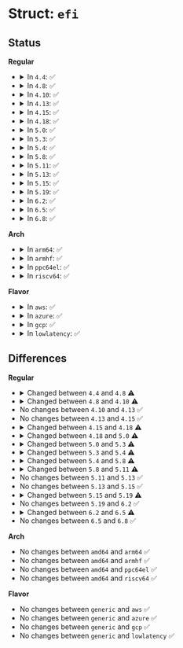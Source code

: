 # Struct: <code>efi</code>

## Status
<b>Regular</b>
<ul>
<li>
<details>
<summary>In <code>4.4</code>: ✅</summary>

```c
struct efi {
    efi_system_table_t *systab;
    unsigned int runtime_version;
    long unsigned int mps;
    long unsigned int acpi;
    long unsigned int acpi20;
    long unsigned int smbios;
    long unsigned int smbios3;
    long unsigned int sal_systab;
    long unsigned int boot_info;
    long unsigned int hcdp;
    long unsigned int uga;
    long unsigned int uv_systab;
    long unsigned int fw_vendor;
    long unsigned int runtime;
    long unsigned int config_table;
    long unsigned int esrt;
    long unsigned int properties_table;
    efi_get_time_t *get_time;
    efi_set_time_t *set_time;
    efi_get_wakeup_time_t *get_wakeup_time;
    efi_set_wakeup_time_t *set_wakeup_time;
    efi_get_variable_t *get_variable;
    efi_get_next_variable_t *get_next_variable;
    efi_set_variable_t *set_variable;
    efi_set_variable_nonblocking_t *set_variable_nonblocking;
    efi_query_variable_info_t *query_variable_info;
    efi_update_capsule_t *update_capsule;
    efi_query_capsule_caps_t *query_capsule_caps;
    efi_get_next_high_mono_count_t *get_next_high_mono_count;
    efi_reset_system_t *reset_system;
    efi_set_virtual_address_map_t *set_virtual_address_map;
    struct efi_memory_map *memmap;
    long unsigned int flags;
};
```
</details>
</li>
<li>
<details>
<summary>In <code>4.8</code>: ✅</summary>

```c
struct efi {
    efi_system_table_t *systab;
    unsigned int runtime_version;
    long unsigned int mps;
    long unsigned int acpi;
    long unsigned int acpi20;
    long unsigned int smbios;
    long unsigned int smbios3;
    long unsigned int sal_systab;
    long unsigned int boot_info;
    long unsigned int hcdp;
    long unsigned int uga;
    long unsigned int uv_systab;
    long unsigned int fw_vendor;
    long unsigned int runtime;
    long unsigned int config_table;
    long unsigned int esrt;
    long unsigned int properties_table;
    long unsigned int mem_attr_table;
    efi_get_time_t *get_time;
    efi_set_time_t *set_time;
    efi_get_wakeup_time_t *get_wakeup_time;
    efi_set_wakeup_time_t *set_wakeup_time;
    efi_get_variable_t *get_variable;
    efi_get_next_variable_t *get_next_variable;
    efi_set_variable_t *set_variable;
    efi_set_variable_t *set_variable_nonblocking;
    efi_query_variable_info_t *query_variable_info;
    efi_query_variable_info_t *query_variable_info_nonblocking;
    efi_update_capsule_t *update_capsule;
    efi_query_capsule_caps_t *query_capsule_caps;
    efi_get_next_high_mono_count_t *get_next_high_mono_count;
    efi_reset_system_t *reset_system;
    efi_set_virtual_address_map_t *set_virtual_address_map;
    struct efi_memory_map memmap;
    long unsigned int flags;
};
```
</details>
</li>
<li>
<details>
<summary>In <code>4.10</code>: ✅</summary>

```c
struct efi {
    efi_system_table_t *systab;
    unsigned int runtime_version;
    long unsigned int mps;
    long unsigned int acpi;
    long unsigned int acpi20;
    long unsigned int smbios;
    long unsigned int smbios3;
    long unsigned int sal_systab;
    long unsigned int boot_info;
    long unsigned int hcdp;
    long unsigned int uga;
    long unsigned int uv_systab;
    long unsigned int fw_vendor;
    long unsigned int runtime;
    long unsigned int config_table;
    long unsigned int esrt;
    long unsigned int properties_table;
    long unsigned int mem_attr_table;
    long unsigned int rng_seed;
    efi_get_time_t *get_time;
    efi_set_time_t *set_time;
    efi_get_wakeup_time_t *get_wakeup_time;
    efi_set_wakeup_time_t *set_wakeup_time;
    efi_get_variable_t *get_variable;
    efi_get_next_variable_t *get_next_variable;
    efi_set_variable_t *set_variable;
    efi_set_variable_t *set_variable_nonblocking;
    efi_query_variable_info_t *query_variable_info;
    efi_query_variable_info_t *query_variable_info_nonblocking;
    efi_update_capsule_t *update_capsule;
    efi_query_capsule_caps_t *query_capsule_caps;
    efi_get_next_high_mono_count_t *get_next_high_mono_count;
    efi_reset_system_t *reset_system;
    efi_set_virtual_address_map_t *set_virtual_address_map;
    struct efi_memory_map memmap;
    long unsigned int flags;
};
```
</details>
</li>
<li>
<details>
<summary>In <code>4.13</code>: ✅</summary>

```c
struct efi {
    efi_system_table_t *systab;
    unsigned int runtime_version;
    long unsigned int mps;
    long unsigned int acpi;
    long unsigned int acpi20;
    long unsigned int smbios;
    long unsigned int smbios3;
    long unsigned int sal_systab;
    long unsigned int boot_info;
    long unsigned int hcdp;
    long unsigned int uga;
    long unsigned int uv_systab;
    long unsigned int fw_vendor;
    long unsigned int runtime;
    long unsigned int config_table;
    long unsigned int esrt;
    long unsigned int properties_table;
    long unsigned int mem_attr_table;
    long unsigned int rng_seed;
    efi_get_time_t *get_time;
    efi_set_time_t *set_time;
    efi_get_wakeup_time_t *get_wakeup_time;
    efi_set_wakeup_time_t *set_wakeup_time;
    efi_get_variable_t *get_variable;
    efi_get_next_variable_t *get_next_variable;
    efi_set_variable_t *set_variable;
    efi_set_variable_t *set_variable_nonblocking;
    efi_query_variable_info_t *query_variable_info;
    efi_query_variable_info_t *query_variable_info_nonblocking;
    efi_update_capsule_t *update_capsule;
    efi_query_capsule_caps_t *query_capsule_caps;
    efi_get_next_high_mono_count_t *get_next_high_mono_count;
    efi_reset_system_t *reset_system;
    efi_set_virtual_address_map_t *set_virtual_address_map;
    struct efi_memory_map memmap;
    long unsigned int flags;
};
```
</details>
</li>
<li>
<details>
<summary>In <code>4.15</code>: ✅</summary>

```c
struct efi {
    efi_system_table_t *systab;
    unsigned int runtime_version;
    long unsigned int mps;
    long unsigned int acpi;
    long unsigned int acpi20;
    long unsigned int smbios;
    long unsigned int smbios3;
    long unsigned int sal_systab;
    long unsigned int boot_info;
    long unsigned int hcdp;
    long unsigned int uga;
    long unsigned int uv_systab;
    long unsigned int fw_vendor;
    long unsigned int runtime;
    long unsigned int config_table;
    long unsigned int esrt;
    long unsigned int properties_table;
    long unsigned int mem_attr_table;
    long unsigned int rng_seed;
    efi_get_time_t *get_time;
    efi_set_time_t *set_time;
    efi_get_wakeup_time_t *get_wakeup_time;
    efi_set_wakeup_time_t *set_wakeup_time;
    efi_get_variable_t *get_variable;
    efi_get_next_variable_t *get_next_variable;
    efi_set_variable_t *set_variable;
    efi_set_variable_t *set_variable_nonblocking;
    efi_query_variable_info_t *query_variable_info;
    efi_query_variable_info_t *query_variable_info_nonblocking;
    efi_update_capsule_t *update_capsule;
    efi_query_capsule_caps_t *query_capsule_caps;
    efi_get_next_high_mono_count_t *get_next_high_mono_count;
    efi_reset_system_t *reset_system;
    efi_set_virtual_address_map_t *set_virtual_address_map;
    struct efi_memory_map memmap;
    long unsigned int flags;
};
```
</details>
</li>
<li>
<details>
<summary>In <code>4.18</code>: ✅</summary>

```c
struct efi {
    efi_system_table_t *systab;
    unsigned int runtime_version;
    long unsigned int mps;
    long unsigned int acpi;
    long unsigned int acpi20;
    long unsigned int smbios;
    long unsigned int smbios3;
    long unsigned int sal_systab;
    long unsigned int boot_info;
    long unsigned int hcdp;
    long unsigned int uga;
    long unsigned int uv_systab;
    long unsigned int fw_vendor;
    long unsigned int runtime;
    long unsigned int config_table;
    long unsigned int esrt;
    long unsigned int properties_table;
    long unsigned int mem_attr_table;
    long unsigned int rng_seed;
    long unsigned int tpm_log;
    efi_get_time_t *get_time;
    efi_set_time_t *set_time;
    efi_get_wakeup_time_t *get_wakeup_time;
    efi_set_wakeup_time_t *set_wakeup_time;
    efi_get_variable_t *get_variable;
    efi_get_next_variable_t *get_next_variable;
    efi_set_variable_t *set_variable;
    efi_set_variable_t *set_variable_nonblocking;
    efi_query_variable_info_t *query_variable_info;
    efi_query_variable_info_t *query_variable_info_nonblocking;
    efi_update_capsule_t *update_capsule;
    efi_query_capsule_caps_t *query_capsule_caps;
    efi_get_next_high_mono_count_t *get_next_high_mono_count;
    efi_reset_system_t *reset_system;
    efi_set_virtual_address_map_t *set_virtual_address_map;
    struct efi_memory_map memmap;
    long unsigned int flags;
};
```
</details>
</li>
<li>
<details>
<summary>In <code>5.0</code>: ✅</summary>

```c
struct efi {
    efi_system_table_t *systab;
    unsigned int runtime_version;
    long unsigned int mps;
    long unsigned int acpi;
    long unsigned int acpi20;
    long unsigned int smbios;
    long unsigned int smbios3;
    long unsigned int sal_systab;
    long unsigned int boot_info;
    long unsigned int hcdp;
    long unsigned int uga;
    long unsigned int uv_systab;
    long unsigned int fw_vendor;
    long unsigned int runtime;
    long unsigned int config_table;
    long unsigned int esrt;
    long unsigned int properties_table;
    long unsigned int mem_attr_table;
    long unsigned int rng_seed;
    long unsigned int tpm_log;
    long unsigned int mem_reserve;
    efi_get_time_t *get_time;
    efi_set_time_t *set_time;
    efi_get_wakeup_time_t *get_wakeup_time;
    efi_set_wakeup_time_t *set_wakeup_time;
    efi_get_variable_t *get_variable;
    efi_get_next_variable_t *get_next_variable;
    efi_set_variable_t *set_variable;
    efi_set_variable_t *set_variable_nonblocking;
    efi_query_variable_info_t *query_variable_info;
    efi_query_variable_info_t *query_variable_info_nonblocking;
    efi_update_capsule_t *update_capsule;
    efi_query_capsule_caps_t *query_capsule_caps;
    efi_get_next_high_mono_count_t *get_next_high_mono_count;
    efi_reset_system_t *reset_system;
    efi_set_virtual_address_map_t *set_virtual_address_map;
    struct efi_memory_map memmap;
    long unsigned int flags;
};
```
</details>
</li>
<li>
<details>
<summary>In <code>5.3</code>: ✅</summary>

```c
struct efi {
    efi_system_table_t *systab;
    unsigned int runtime_version;
    long unsigned int mps;
    long unsigned int acpi;
    long unsigned int acpi20;
    long unsigned int smbios;
    long unsigned int smbios3;
    long unsigned int sal_systab;
    long unsigned int boot_info;
    long unsigned int hcdp;
    long unsigned int uga;
    long unsigned int uv_systab;
    long unsigned int fw_vendor;
    long unsigned int runtime;
    long unsigned int config_table;
    long unsigned int esrt;
    long unsigned int properties_table;
    long unsigned int mem_attr_table;
    long unsigned int rng_seed;
    long unsigned int tpm_log;
    long unsigned int tpm_final_log;
    long unsigned int mem_reserve;
    efi_get_time_t *get_time;
    efi_set_time_t *set_time;
    efi_get_wakeup_time_t *get_wakeup_time;
    efi_set_wakeup_time_t *set_wakeup_time;
    efi_get_variable_t *get_variable;
    efi_get_next_variable_t *get_next_variable;
    efi_set_variable_t *set_variable;
    efi_set_variable_t *set_variable_nonblocking;
    efi_query_variable_info_t *query_variable_info;
    efi_query_variable_info_t *query_variable_info_nonblocking;
    efi_update_capsule_t *update_capsule;
    efi_query_capsule_caps_t *query_capsule_caps;
    efi_get_next_high_mono_count_t *get_next_high_mono_count;
    efi_reset_system_t *reset_system;
    efi_set_virtual_address_map_t *set_virtual_address_map;
    struct efi_memory_map memmap;
    long unsigned int flags;
};
```
</details>
</li>
<li>
<details>
<summary>In <code>5.4</code>: ✅</summary>

```c
struct efi {
    efi_system_table_t *systab;
    unsigned int runtime_version;
    long unsigned int mps;
    long unsigned int acpi;
    long unsigned int acpi20;
    long unsigned int smbios;
    long unsigned int smbios3;
    long unsigned int boot_info;
    long unsigned int hcdp;
    long unsigned int uga;
    long unsigned int fw_vendor;
    long unsigned int runtime;
    long unsigned int config_table;
    long unsigned int esrt;
    long unsigned int properties_table;
    long unsigned int mem_attr_table;
    long unsigned int rng_seed;
    long unsigned int tpm_log;
    long unsigned int tpm_final_log;
    long unsigned int mem_reserve;
    efi_get_time_t *get_time;
    efi_set_time_t *set_time;
    efi_get_wakeup_time_t *get_wakeup_time;
    efi_set_wakeup_time_t *set_wakeup_time;
    efi_get_variable_t *get_variable;
    efi_get_next_variable_t *get_next_variable;
    efi_set_variable_t *set_variable;
    efi_set_variable_t *set_variable_nonblocking;
    efi_query_variable_info_t *query_variable_info;
    efi_query_variable_info_t *query_variable_info_nonblocking;
    efi_update_capsule_t *update_capsule;
    efi_query_capsule_caps_t *query_capsule_caps;
    efi_get_next_high_mono_count_t *get_next_high_mono_count;
    efi_reset_system_t *reset_system;
    efi_set_virtual_address_map_t *set_virtual_address_map;
    struct efi_memory_map memmap;
    long unsigned int flags;
};
```
</details>
</li>
<li>
<details>
<summary>In <code>5.8</code>: ✅</summary>

```c
struct efi {
    const efi_runtime_services_t *runtime;
    unsigned int runtime_version;
    unsigned int runtime_supported_mask;
    long unsigned int acpi;
    long unsigned int acpi20;
    long unsigned int smbios;
    long unsigned int smbios3;
    long unsigned int esrt;
    long unsigned int tpm_log;
    long unsigned int tpm_final_log;
    efi_get_time_t *get_time;
    efi_set_time_t *set_time;
    efi_get_wakeup_time_t *get_wakeup_time;
    efi_set_wakeup_time_t *set_wakeup_time;
    efi_get_variable_t *get_variable;
    efi_get_next_variable_t *get_next_variable;
    efi_set_variable_t *set_variable;
    efi_set_variable_t *set_variable_nonblocking;
    efi_query_variable_info_t *query_variable_info;
    efi_query_variable_info_t *query_variable_info_nonblocking;
    efi_update_capsule_t *update_capsule;
    efi_query_capsule_caps_t *query_capsule_caps;
    efi_get_next_high_mono_count_t *get_next_high_mono_count;
    efi_reset_system_t *reset_system;
    struct efi_memory_map memmap;
    long unsigned int flags;
};
```
</details>
</li>
<li>
<details>
<summary>In <code>5.11</code>: ✅</summary>

```c
struct efi {
    const efi_runtime_services_t *runtime;
    unsigned int runtime_version;
    unsigned int runtime_supported_mask;
    long unsigned int acpi;
    long unsigned int acpi20;
    long unsigned int smbios;
    long unsigned int smbios3;
    long unsigned int esrt;
    long unsigned int tpm_log;
    long unsigned int tpm_final_log;
    long unsigned int mokvar_table;
    efi_get_time_t *get_time;
    efi_set_time_t *set_time;
    efi_get_wakeup_time_t *get_wakeup_time;
    efi_set_wakeup_time_t *set_wakeup_time;
    efi_get_variable_t *get_variable;
    efi_get_next_variable_t *get_next_variable;
    efi_set_variable_t *set_variable;
    efi_set_variable_t *set_variable_nonblocking;
    efi_query_variable_info_t *query_variable_info;
    efi_query_variable_info_t *query_variable_info_nonblocking;
    efi_update_capsule_t *update_capsule;
    efi_query_capsule_caps_t *query_capsule_caps;
    efi_get_next_high_mono_count_t *get_next_high_mono_count;
    efi_reset_system_t *reset_system;
    struct efi_memory_map memmap;
    long unsigned int flags;
};
```
</details>
</li>
<li>
<details>
<summary>In <code>5.13</code>: ✅</summary>

```c
struct efi {
    const efi_runtime_services_t *runtime;
    unsigned int runtime_version;
    unsigned int runtime_supported_mask;
    long unsigned int acpi;
    long unsigned int acpi20;
    long unsigned int smbios;
    long unsigned int smbios3;
    long unsigned int esrt;
    long unsigned int tpm_log;
    long unsigned int tpm_final_log;
    long unsigned int mokvar_table;
    efi_get_time_t *get_time;
    efi_set_time_t *set_time;
    efi_get_wakeup_time_t *get_wakeup_time;
    efi_set_wakeup_time_t *set_wakeup_time;
    efi_get_variable_t *get_variable;
    efi_get_next_variable_t *get_next_variable;
    efi_set_variable_t *set_variable;
    efi_set_variable_t *set_variable_nonblocking;
    efi_query_variable_info_t *query_variable_info;
    efi_query_variable_info_t *query_variable_info_nonblocking;
    efi_update_capsule_t *update_capsule;
    efi_query_capsule_caps_t *query_capsule_caps;
    efi_get_next_high_mono_count_t *get_next_high_mono_count;
    efi_reset_system_t *reset_system;
    struct efi_memory_map memmap;
    long unsigned int flags;
};
```
</details>
</li>
<li>
<details>
<summary>In <code>5.15</code>: ✅</summary>

```c
struct efi {
    const efi_runtime_services_t *runtime;
    unsigned int runtime_version;
    unsigned int runtime_supported_mask;
    long unsigned int acpi;
    long unsigned int acpi20;
    long unsigned int smbios;
    long unsigned int smbios3;
    long unsigned int esrt;
    long unsigned int tpm_log;
    long unsigned int tpm_final_log;
    long unsigned int mokvar_table;
    efi_get_time_t *get_time;
    efi_set_time_t *set_time;
    efi_get_wakeup_time_t *get_wakeup_time;
    efi_set_wakeup_time_t *set_wakeup_time;
    efi_get_variable_t *get_variable;
    efi_get_next_variable_t *get_next_variable;
    efi_set_variable_t *set_variable;
    efi_set_variable_t *set_variable_nonblocking;
    efi_query_variable_info_t *query_variable_info;
    efi_query_variable_info_t *query_variable_info_nonblocking;
    efi_update_capsule_t *update_capsule;
    efi_query_capsule_caps_t *query_capsule_caps;
    efi_get_next_high_mono_count_t *get_next_high_mono_count;
    efi_reset_system_t *reset_system;
    struct efi_memory_map memmap;
    long unsigned int flags;
};
```
</details>
</li>
<li>
<details>
<summary>In <code>5.19</code>: ✅</summary>

```c
struct efi {
    const efi_runtime_services_t *runtime;
    unsigned int runtime_version;
    unsigned int runtime_supported_mask;
    long unsigned int acpi;
    long unsigned int acpi20;
    long unsigned int smbios;
    long unsigned int smbios3;
    long unsigned int esrt;
    long unsigned int tpm_log;
    long unsigned int tpm_final_log;
    long unsigned int mokvar_table;
    long unsigned int coco_secret;
    efi_get_time_t *get_time;
    efi_set_time_t *set_time;
    efi_get_wakeup_time_t *get_wakeup_time;
    efi_set_wakeup_time_t *set_wakeup_time;
    efi_get_variable_t *get_variable;
    efi_get_next_variable_t *get_next_variable;
    efi_set_variable_t *set_variable;
    efi_set_variable_t *set_variable_nonblocking;
    efi_query_variable_info_t *query_variable_info;
    efi_query_variable_info_t *query_variable_info_nonblocking;
    efi_update_capsule_t *update_capsule;
    efi_query_capsule_caps_t *query_capsule_caps;
    efi_get_next_high_mono_count_t *get_next_high_mono_count;
    efi_reset_system_t *reset_system;
    struct efi_memory_map memmap;
    long unsigned int flags;
};
```
</details>
</li>
<li>
<details>
<summary>In <code>6.2</code>: ✅</summary>

```c
struct efi {
    const efi_runtime_services_t *runtime;
    unsigned int runtime_version;
    unsigned int runtime_supported_mask;
    long unsigned int acpi;
    long unsigned int acpi20;
    long unsigned int smbios;
    long unsigned int smbios3;
    long unsigned int esrt;
    long unsigned int tpm_log;
    long unsigned int tpm_final_log;
    long unsigned int mokvar_table;
    long unsigned int coco_secret;
    efi_get_time_t *get_time;
    efi_set_time_t *set_time;
    efi_get_wakeup_time_t *get_wakeup_time;
    efi_set_wakeup_time_t *set_wakeup_time;
    efi_get_variable_t *get_variable;
    efi_get_next_variable_t *get_next_variable;
    efi_set_variable_t *set_variable;
    efi_set_variable_t *set_variable_nonblocking;
    efi_query_variable_info_t *query_variable_info;
    efi_query_variable_info_t *query_variable_info_nonblocking;
    efi_update_capsule_t *update_capsule;
    efi_query_capsule_caps_t *query_capsule_caps;
    efi_get_next_high_mono_count_t *get_next_high_mono_count;
    efi_reset_system_t *reset_system;
    struct efi_memory_map memmap;
    long unsigned int flags;
};
```
</details>
</li>
<li>
<details>
<summary>In <code>6.5</code>: ✅</summary>

```c
struct efi {
    const efi_runtime_services_t *runtime;
    unsigned int runtime_version;
    unsigned int runtime_supported_mask;
    long unsigned int acpi;
    long unsigned int acpi20;
    long unsigned int smbios;
    long unsigned int smbios3;
    long unsigned int esrt;
    long unsigned int tpm_log;
    long unsigned int tpm_final_log;
    long unsigned int mokvar_table;
    long unsigned int coco_secret;
    long unsigned int unaccepted;
    efi_get_time_t *get_time;
    efi_set_time_t *set_time;
    efi_get_wakeup_time_t *get_wakeup_time;
    efi_set_wakeup_time_t *set_wakeup_time;
    efi_get_variable_t *get_variable;
    efi_get_next_variable_t *get_next_variable;
    efi_set_variable_t *set_variable;
    efi_set_variable_t *set_variable_nonblocking;
    efi_query_variable_info_t *query_variable_info;
    efi_query_variable_info_t *query_variable_info_nonblocking;
    efi_update_capsule_t *update_capsule;
    efi_query_capsule_caps_t *query_capsule_caps;
    efi_get_next_high_mono_count_t *get_next_high_mono_count;
    efi_reset_system_t *reset_system;
    struct efi_memory_map memmap;
    long unsigned int flags;
};
```
</details>
</li>
<li>
<details>
<summary>In <code>6.8</code>: ✅</summary>

```c
struct efi {
    const efi_runtime_services_t *runtime;
    unsigned int runtime_version;
    unsigned int runtime_supported_mask;
    long unsigned int acpi;
    long unsigned int acpi20;
    long unsigned int smbios;
    long unsigned int smbios3;
    long unsigned int esrt;
    long unsigned int tpm_log;
    long unsigned int tpm_final_log;
    long unsigned int mokvar_table;
    long unsigned int coco_secret;
    long unsigned int unaccepted;
    efi_get_time_t *get_time;
    efi_set_time_t *set_time;
    efi_get_wakeup_time_t *get_wakeup_time;
    efi_set_wakeup_time_t *set_wakeup_time;
    efi_get_variable_t *get_variable;
    efi_get_next_variable_t *get_next_variable;
    efi_set_variable_t *set_variable;
    efi_set_variable_t *set_variable_nonblocking;
    efi_query_variable_info_t *query_variable_info;
    efi_query_variable_info_t *query_variable_info_nonblocking;
    efi_update_capsule_t *update_capsule;
    efi_query_capsule_caps_t *query_capsule_caps;
    efi_get_next_high_mono_count_t *get_next_high_mono_count;
    efi_reset_system_t *reset_system;
    struct efi_memory_map memmap;
    long unsigned int flags;
};
```
</details>
</li>
</ul>
<b>Arch</b>
<ul>
<li>
<details>
<summary>In <code>arm64</code>: ✅</summary>

```c
struct efi {
    efi_system_table_t *systab;
    unsigned int runtime_version;
    long unsigned int mps;
    long unsigned int acpi;
    long unsigned int acpi20;
    long unsigned int smbios;
    long unsigned int smbios3;
    long unsigned int boot_info;
    long unsigned int hcdp;
    long unsigned int uga;
    long unsigned int fw_vendor;
    long unsigned int runtime;
    long unsigned int config_table;
    long unsigned int esrt;
    long unsigned int properties_table;
    long unsigned int mem_attr_table;
    long unsigned int rng_seed;
    long unsigned int tpm_log;
    long unsigned int tpm_final_log;
    long unsigned int mem_reserve;
    efi_get_time_t *get_time;
    efi_set_time_t *set_time;
    efi_get_wakeup_time_t *get_wakeup_time;
    efi_set_wakeup_time_t *set_wakeup_time;
    efi_get_variable_t *get_variable;
    efi_get_next_variable_t *get_next_variable;
    efi_set_variable_t *set_variable;
    efi_set_variable_t *set_variable_nonblocking;
    efi_query_variable_info_t *query_variable_info;
    efi_query_variable_info_t *query_variable_info_nonblocking;
    efi_update_capsule_t *update_capsule;
    efi_query_capsule_caps_t *query_capsule_caps;
    efi_get_next_high_mono_count_t *get_next_high_mono_count;
    efi_reset_system_t *reset_system;
    efi_set_virtual_address_map_t *set_virtual_address_map;
    struct efi_memory_map memmap;
    long unsigned int flags;
};
```
</details>
</li>
<li>
<details>
<summary>In <code>armhf</code>: ✅</summary>

```c
struct efi {
    efi_system_table_t *systab;
    unsigned int runtime_version;
    long unsigned int mps;
    long unsigned int acpi;
    long unsigned int acpi20;
    long unsigned int smbios;
    long unsigned int smbios3;
    long unsigned int boot_info;
    long unsigned int hcdp;
    long unsigned int uga;
    long unsigned int fw_vendor;
    long unsigned int runtime;
    long unsigned int config_table;
    long unsigned int esrt;
    long unsigned int properties_table;
    long unsigned int mem_attr_table;
    long unsigned int rng_seed;
    long unsigned int tpm_log;
    long unsigned int tpm_final_log;
    long unsigned int mem_reserve;
    efi_get_time_t *get_time;
    efi_set_time_t *set_time;
    efi_get_wakeup_time_t *get_wakeup_time;
    efi_set_wakeup_time_t *set_wakeup_time;
    efi_get_variable_t *get_variable;
    efi_get_next_variable_t *get_next_variable;
    efi_set_variable_t *set_variable;
    efi_set_variable_t *set_variable_nonblocking;
    efi_query_variable_info_t *query_variable_info;
    efi_query_variable_info_t *query_variable_info_nonblocking;
    efi_update_capsule_t *update_capsule;
    efi_query_capsule_caps_t *query_capsule_caps;
    efi_get_next_high_mono_count_t *get_next_high_mono_count;
    efi_reset_system_t *reset_system;
    efi_set_virtual_address_map_t *set_virtual_address_map;
    struct efi_memory_map memmap;
    long unsigned int flags;
};
```
</details>
</li>
<li>
<details>
<summary>In <code>ppc64el</code>: ✅</summary>

```c
struct efi {
    efi_system_table_t *systab;
    unsigned int runtime_version;
    long unsigned int mps;
    long unsigned int acpi;
    long unsigned int acpi20;
    long unsigned int smbios;
    long unsigned int smbios3;
    long unsigned int boot_info;
    long unsigned int hcdp;
    long unsigned int uga;
    long unsigned int fw_vendor;
    long unsigned int runtime;
    long unsigned int config_table;
    long unsigned int esrt;
    long unsigned int properties_table;
    long unsigned int mem_attr_table;
    long unsigned int rng_seed;
    long unsigned int tpm_log;
    long unsigned int tpm_final_log;
    long unsigned int mem_reserve;
    efi_get_time_t *get_time;
    efi_set_time_t *set_time;
    efi_get_wakeup_time_t *get_wakeup_time;
    efi_set_wakeup_time_t *set_wakeup_time;
    efi_get_variable_t *get_variable;
    efi_get_next_variable_t *get_next_variable;
    efi_set_variable_t *set_variable;
    efi_set_variable_t *set_variable_nonblocking;
    efi_query_variable_info_t *query_variable_info;
    efi_query_variable_info_t *query_variable_info_nonblocking;
    efi_update_capsule_t *update_capsule;
    efi_query_capsule_caps_t *query_capsule_caps;
    efi_get_next_high_mono_count_t *get_next_high_mono_count;
    efi_reset_system_t *reset_system;
    efi_set_virtual_address_map_t *set_virtual_address_map;
    struct efi_memory_map memmap;
    long unsigned int flags;
};
```
</details>
</li>
<li>
<details>
<summary>In <code>riscv64</code>: ✅</summary>

```c
struct efi {
    efi_system_table_t *systab;
    unsigned int runtime_version;
    long unsigned int mps;
    long unsigned int acpi;
    long unsigned int acpi20;
    long unsigned int smbios;
    long unsigned int smbios3;
    long unsigned int boot_info;
    long unsigned int hcdp;
    long unsigned int uga;
    long unsigned int fw_vendor;
    long unsigned int runtime;
    long unsigned int config_table;
    long unsigned int esrt;
    long unsigned int properties_table;
    long unsigned int mem_attr_table;
    long unsigned int rng_seed;
    long unsigned int tpm_log;
    long unsigned int tpm_final_log;
    long unsigned int mem_reserve;
    efi_get_time_t *get_time;
    efi_set_time_t *set_time;
    efi_get_wakeup_time_t *get_wakeup_time;
    efi_set_wakeup_time_t *set_wakeup_time;
    efi_get_variable_t *get_variable;
    efi_get_next_variable_t *get_next_variable;
    efi_set_variable_t *set_variable;
    efi_set_variable_t *set_variable_nonblocking;
    efi_query_variable_info_t *query_variable_info;
    efi_query_variable_info_t *query_variable_info_nonblocking;
    efi_update_capsule_t *update_capsule;
    efi_query_capsule_caps_t *query_capsule_caps;
    efi_get_next_high_mono_count_t *get_next_high_mono_count;
    efi_reset_system_t *reset_system;
    efi_set_virtual_address_map_t *set_virtual_address_map;
    struct efi_memory_map memmap;
    long unsigned int flags;
};
```
</details>
</li>
</ul>
<b>Flavor</b>
<ul>
<li>
<details>
<summary>In <code>aws</code>: ✅</summary>

```c
struct efi {
    efi_system_table_t *systab;
    unsigned int runtime_version;
    long unsigned int mps;
    long unsigned int acpi;
    long unsigned int acpi20;
    long unsigned int smbios;
    long unsigned int smbios3;
    long unsigned int boot_info;
    long unsigned int hcdp;
    long unsigned int uga;
    long unsigned int fw_vendor;
    long unsigned int runtime;
    long unsigned int config_table;
    long unsigned int esrt;
    long unsigned int properties_table;
    long unsigned int mem_attr_table;
    long unsigned int rng_seed;
    long unsigned int tpm_log;
    long unsigned int tpm_final_log;
    long unsigned int mem_reserve;
    efi_get_time_t *get_time;
    efi_set_time_t *set_time;
    efi_get_wakeup_time_t *get_wakeup_time;
    efi_set_wakeup_time_t *set_wakeup_time;
    efi_get_variable_t *get_variable;
    efi_get_next_variable_t *get_next_variable;
    efi_set_variable_t *set_variable;
    efi_set_variable_t *set_variable_nonblocking;
    efi_query_variable_info_t *query_variable_info;
    efi_query_variable_info_t *query_variable_info_nonblocking;
    efi_update_capsule_t *update_capsule;
    efi_query_capsule_caps_t *query_capsule_caps;
    efi_get_next_high_mono_count_t *get_next_high_mono_count;
    efi_reset_system_t *reset_system;
    efi_set_virtual_address_map_t *set_virtual_address_map;
    struct efi_memory_map memmap;
    long unsigned int flags;
};
```
</details>
</li>
<li>
<details>
<summary>In <code>azure</code>: ✅</summary>

```c
struct efi {
    efi_system_table_t *systab;
    unsigned int runtime_version;
    long unsigned int mps;
    long unsigned int acpi;
    long unsigned int acpi20;
    long unsigned int smbios;
    long unsigned int smbios3;
    long unsigned int boot_info;
    long unsigned int hcdp;
    long unsigned int uga;
    long unsigned int fw_vendor;
    long unsigned int runtime;
    long unsigned int config_table;
    long unsigned int esrt;
    long unsigned int properties_table;
    long unsigned int mem_attr_table;
    long unsigned int rng_seed;
    long unsigned int tpm_log;
    long unsigned int tpm_final_log;
    long unsigned int mem_reserve;
    efi_get_time_t *get_time;
    efi_set_time_t *set_time;
    efi_get_wakeup_time_t *get_wakeup_time;
    efi_set_wakeup_time_t *set_wakeup_time;
    efi_get_variable_t *get_variable;
    efi_get_next_variable_t *get_next_variable;
    efi_set_variable_t *set_variable;
    efi_set_variable_t *set_variable_nonblocking;
    efi_query_variable_info_t *query_variable_info;
    efi_query_variable_info_t *query_variable_info_nonblocking;
    efi_update_capsule_t *update_capsule;
    efi_query_capsule_caps_t *query_capsule_caps;
    efi_get_next_high_mono_count_t *get_next_high_mono_count;
    efi_reset_system_t *reset_system;
    efi_set_virtual_address_map_t *set_virtual_address_map;
    struct efi_memory_map memmap;
    long unsigned int flags;
};
```
</details>
</li>
<li>
<details>
<summary>In <code>gcp</code>: ✅</summary>

```c
struct efi {
    efi_system_table_t *systab;
    unsigned int runtime_version;
    long unsigned int mps;
    long unsigned int acpi;
    long unsigned int acpi20;
    long unsigned int smbios;
    long unsigned int smbios3;
    long unsigned int boot_info;
    long unsigned int hcdp;
    long unsigned int uga;
    long unsigned int fw_vendor;
    long unsigned int runtime;
    long unsigned int config_table;
    long unsigned int esrt;
    long unsigned int properties_table;
    long unsigned int mem_attr_table;
    long unsigned int rng_seed;
    long unsigned int tpm_log;
    long unsigned int tpm_final_log;
    long unsigned int mem_reserve;
    efi_get_time_t *get_time;
    efi_set_time_t *set_time;
    efi_get_wakeup_time_t *get_wakeup_time;
    efi_set_wakeup_time_t *set_wakeup_time;
    efi_get_variable_t *get_variable;
    efi_get_next_variable_t *get_next_variable;
    efi_set_variable_t *set_variable;
    efi_set_variable_t *set_variable_nonblocking;
    efi_query_variable_info_t *query_variable_info;
    efi_query_variable_info_t *query_variable_info_nonblocking;
    efi_update_capsule_t *update_capsule;
    efi_query_capsule_caps_t *query_capsule_caps;
    efi_get_next_high_mono_count_t *get_next_high_mono_count;
    efi_reset_system_t *reset_system;
    efi_set_virtual_address_map_t *set_virtual_address_map;
    struct efi_memory_map memmap;
    long unsigned int flags;
};
```
</details>
</li>
<li>
<details>
<summary>In <code>lowlatency</code>: ✅</summary>

```c
struct efi {
    efi_system_table_t *systab;
    unsigned int runtime_version;
    long unsigned int mps;
    long unsigned int acpi;
    long unsigned int acpi20;
    long unsigned int smbios;
    long unsigned int smbios3;
    long unsigned int boot_info;
    long unsigned int hcdp;
    long unsigned int uga;
    long unsigned int fw_vendor;
    long unsigned int runtime;
    long unsigned int config_table;
    long unsigned int esrt;
    long unsigned int properties_table;
    long unsigned int mem_attr_table;
    long unsigned int rng_seed;
    long unsigned int tpm_log;
    long unsigned int tpm_final_log;
    long unsigned int mem_reserve;
    efi_get_time_t *get_time;
    efi_set_time_t *set_time;
    efi_get_wakeup_time_t *get_wakeup_time;
    efi_set_wakeup_time_t *set_wakeup_time;
    efi_get_variable_t *get_variable;
    efi_get_next_variable_t *get_next_variable;
    efi_set_variable_t *set_variable;
    efi_set_variable_t *set_variable_nonblocking;
    efi_query_variable_info_t *query_variable_info;
    efi_query_variable_info_t *query_variable_info_nonblocking;
    efi_update_capsule_t *update_capsule;
    efi_query_capsule_caps_t *query_capsule_caps;
    efi_get_next_high_mono_count_t *get_next_high_mono_count;
    efi_reset_system_t *reset_system;
    efi_set_virtual_address_map_t *set_virtual_address_map;
    struct efi_memory_map memmap;
    long unsigned int flags;
};
```
</details>
</li>
</ul>

## Differences
<b>Regular</b>
<ul>
<li>
<details>
<summary>Changed between <code>4.4</code> and <code>4.8</code> ⚠️</summary>
<ul>
<li>
<b>Field added. </b>
<code>long unsigned int mem_attr_table</code>
</li>
<li>
<b>Field added. </b>
<code>efi_query_variable_info_t *query_variable_info_nonblocking</code>
</li>
<li>
<b>Field type changed. </b>
<code>efi_set_variable_nonblocking_t *set_variable_nonblocking</code> ➡️ <code>efi_set_variable_t *set_variable_nonblocking</code>
</li>
<li>
<b>Field type changed. </b>
<code>struct efi_memory_map *memmap</code> ➡️ <code>struct efi_memory_map memmap</code>
</li>
</ul>
</details>
</li>
<li>
<details>
<summary>Changed between <code>4.8</code> and <code>4.10</code> ⚠️</summary>
<ul>
<li>
<b>Field added. </b>
<code>long unsigned int rng_seed</code>
</li>
</ul>
</details>
</li>
<li>
No changes between <code>4.10</code> and <code>4.13</code> ✅
</li>
<li>
No changes between <code>4.13</code> and <code>4.15</code> ✅
</li>
<li>
<details>
<summary>Changed between <code>4.15</code> and <code>4.18</code> ⚠️</summary>
<ul>
<li>
<b>Field added. </b>
<code>long unsigned int tpm_log</code>
</li>
</ul>
</details>
</li>
<li>
<details>
<summary>Changed between <code>4.18</code> and <code>5.0</code> ⚠️</summary>
<ul>
<li>
<b>Field added. </b>
<code>long unsigned int mem_reserve</code>
</li>
</ul>
</details>
</li>
<li>
<details>
<summary>Changed between <code>5.0</code> and <code>5.3</code> ⚠️</summary>
<ul>
<li>
<b>Field added. </b>
<code>long unsigned int tpm_final_log</code>
</li>
</ul>
</details>
</li>
<li>
<details>
<summary>Changed between <code>5.3</code> and <code>5.4</code> ⚠️</summary>
<ul>
<li>
<b>Field removed. </b>
<code>long unsigned int sal_systab</code>
</li>
<li>
<b>Field removed. </b>
<code>long unsigned int uv_systab</code>
</li>
</ul>
</details>
</li>
<li>
<details>
<summary>Changed between <code>5.4</code> and <code>5.8</code> ⚠️</summary>
<ul>
<li>
<b>Field added. </b>
<code>unsigned int runtime_supported_mask</code>
</li>
<li>
<b>Field removed. </b>
<code>efi_system_table_t *systab</code>
</li>
<li>
<b>Field removed. </b>
<code>long unsigned int mps</code>
</li>
<li>
<b>Field removed. </b>
<code>long unsigned int boot_info</code>
</li>
<li>
<b>Field removed. </b>
<code>long unsigned int hcdp</code>
</li>
<li>
<b>Field removed. </b>
<code>long unsigned int uga</code>
</li>
<li>
<b>Field removed. </b>
<code>long unsigned int fw_vendor</code>
</li>
<li>
<b>Field removed. </b>
<code>long unsigned int config_table</code>
</li>
<li>
<b>Field removed. </b>
<code>long unsigned int properties_table</code>
</li>
<li>
<b>Field removed. </b>
<code>long unsigned int mem_attr_table</code>
</li>
<li>
<b>Field removed. </b>
<code>long unsigned int rng_seed</code>
</li>
<li>
<b>Field removed. </b>
<code>long unsigned int mem_reserve</code>
</li>
<li>
<b>Field removed. </b>
<code>efi_set_virtual_address_map_t *set_virtual_address_map</code>
</li>
<li>
<b>Field type changed. </b>
<code>long unsigned int runtime</code> ➡️ <code>const efi_runtime_services_t *runtime</code>
</li>
</ul>
</details>
</li>
<li>
<details>
<summary>Changed between <code>5.8</code> and <code>5.11</code> ⚠️</summary>
<ul>
<li>
<b>Field added. </b>
<code>long unsigned int mokvar_table</code>
</li>
</ul>
</details>
</li>
<li>
No changes between <code>5.11</code> and <code>5.13</code> ✅
</li>
<li>
No changes between <code>5.13</code> and <code>5.15</code> ✅
</li>
<li>
<details>
<summary>Changed between <code>5.15</code> and <code>5.19</code> ⚠️</summary>
<ul>
<li>
<b>Field added. </b>
<code>long unsigned int coco_secret</code>
</li>
</ul>
</details>
</li>
<li>
No changes between <code>5.19</code> and <code>6.2</code> ✅
</li>
<li>
<details>
<summary>Changed between <code>6.2</code> and <code>6.5</code> ⚠️</summary>
<ul>
<li>
<b>Field added. </b>
<code>long unsigned int unaccepted</code>
</li>
</ul>
</details>
</li>
<li>
No changes between <code>6.5</code> and <code>6.8</code> ✅
</li>
</ul>
<b>Arch</b>
<ul>
<li>
No changes between <code>amd64</code> and <code>arm64</code> ✅
</li>
<li>
No changes between <code>amd64</code> and <code>armhf</code> ✅
</li>
<li>
No changes between <code>amd64</code> and <code>ppc64el</code> ✅
</li>
<li>
No changes between <code>amd64</code> and <code>riscv64</code> ✅
</li>
</ul>
<b>Flavor</b>
<ul>
<li>
No changes between <code>generic</code> and <code>aws</code> ✅
</li>
<li>
No changes between <code>generic</code> and <code>azure</code> ✅
</li>
<li>
No changes between <code>generic</code> and <code>gcp</code> ✅
</li>
<li>
No changes between <code>generic</code> and <code>lowlatency</code> ✅
</li>
</ul>

